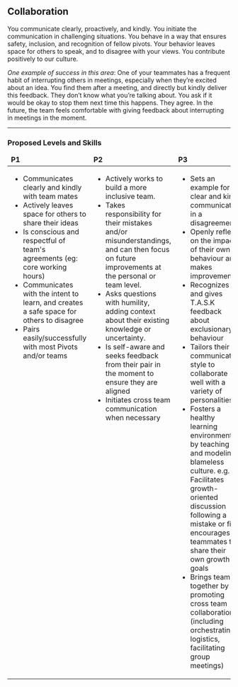 <!--- This file was GENERATED.  Do not edit it directly.  Instead, edit the corresponding YAML file --->
## Collaboration

You communicate clearly, proactively, and kindly. You initiate the communication in challenging situations. You behave in a way that ensures safety, inclusion, and recognition of fellow pivots. Your behavior leaves space for others to speak, and to disagree with your views. You contribute positively to our culture.

*One example of success in this area*: One of your teammates has a frequent habit of interrupting others in meetings, especially when they’re excited about an idea. You find them after a meeting, and directly but kindly deliver this feedback. They don’t know what you’re talking about. You ask if it would be okay to stop them next time this happens. They agree. In the future, the team feels comfortable with giving feedback about interrupting in meetings in the moment.


---
### Proposed Levels and Skills

<table>
<tbody>

<thead>
<td><strong>P1</strong></td>
<td><strong>P2</strong></td>
<td><strong>P3</strong></td>
<td><strong>P4</strong></td>
<td><strong>P5</strong></td>

</thead>

<tr>

<!-- P1 -->
<td valign="top"><ul>
  <li>Communicates clearly and kindly with team mates</li>

  <li>Actively leaves space for others to share their ideas</li>

  <li>Is conscious and respectful of team's agreements (eg: core working hours)</li>

  <li>Communicates with the intent to learn, and creates a safe space for others to disagree</li>

  <li>Pairs easily/successfully with most Pivots and/or teams</li>
</ul></td>

<!-- P2 -->
<td valign="top"><ul>
  <li>Actively works to build a more inclusive team.</li>

  <li>Takes responsibility for their mistakes and/or misunderstandings, and can then focus on future improvements at the personal or team level.</li>

  <li>Asks questions with humility, adding context about their existing knowledge or uncertainty.</li>

  <li>Is self-aware and seeks feedback from their pair in the moment to ensure they are aligned</li>

  <li>Initiates cross team communication when necessary</li>
</ul></td>

<!-- P3 -->
<td valign="top"><ul>
  <li>Sets an example for clear and kind communication in a disagreement.</li>

  <li>Openly reflects on the impact of their own behaviour and makes improvements.</li>

  <li>Recognizes and gives T.A.S.K feedback about exclusionary behaviour</li>

  <li>Tailors their communication style to collaborate well with a variety of personalities.</li>

  <li>Fosters a healthy learning environment, by teaching and modeling a blameless culture. e.g. Facilitates growth-oriented discussion following a mistake or fire, encourages teammates to share their own growth goals</li>

  <li>Brings teams together by promoting cross team collaboration (including orchestrating logistics, facilitating group meetings)</li>
</ul></td>

<!-- P4 -->
<td valign="top"><ul>
  <li>Strongly facilitates decision-making where there are several conflicting viewpoints</li>

  <li>Knows their blind spots and actively works towards managing them</li>

  <li>Skillfully speaks up to address exclusionary behaviour in the moment</li>

  <li>Coaches Pivots to recognize areas which could be benefitted by cross team collaboration</li>
</ul></td>

<!-- P5 -->
<td valign="top"><ul>
  <li>Is a source of guidance across Pivotal in areas of productively managing personal conflict and/or contention</li>
</ul></td>

</tr>
</tbody></table>

